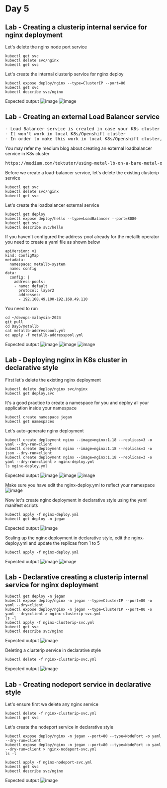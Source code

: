 # Day 5

## Lab - Creating a clusterip internal service for nginx deployment

Let's delete the nginx node port service
```
kubectl get svc
kubectl delete svc/nginx
kubectl get svc
```

Let's create the internal clusterip service for nginx deploy
```
kubectl expose deploy/nginx --type=ClusterIP --port=80
kubectl get svc
kubectl describe svc/nginx
```

Expected output
![image](https://github.com/tektutor/devops-malaysia-2024/assets/12674043/148ee3c4-8f92-4b2f-a920-44c9fc08a9ea)
![image](https://github.com/tektutor/devops-malaysia-2024/assets/12674043/5758b037-2915-4c7a-8656-6ac49d730566)


## Lab - Creating an external Load Balancer service
<pre>
- Load Balancer service is created in case your K8s cluster is running in a public cloud like AWS, Azure, GCP, etct.,
- It won't work in local K8s/Openshift cluster
- In order to make this work in local K8s/Openshift cluster, we need install something called metallb load balancer
</pre>

You may refer my medium blog about creating an external loadbalancer service in K8s cluster
<pre>
https://medium.com/tektutor/using-metal-lb-on-a-bare-metal-onprem-kubernetes-setup-6d036af1d20c  
</pre>

Before we create a load-balancer service, let's delete the existing clusterip service
```
kubectl get svc
kubectl delete svc/nginx
kubectl get svc
```

Let's create the loadbalancer external service
```
kubectl get deploy
kubectl expose deploy/hello --type=LoadBalancer --port=8080
kubectl get svc
kubectl describe svc/hello
```

If you haven't configured the address-pool already for the metallb operator you need to create a yaml file as shown below
```
apiVersion: v1
kind: ConfigMap
metadata:
  namespace: metallb-system
  name: config
data:
  config: |
    address-pools:
    - name: default
      protocol: layer2
      addresses:
      - 192.168.49.100-192.168.49.110
```

You need to run 
```
cd ~/devops-malaysia-2024
git pull
cd Day5/metallb
cat metallb-addresspool.yml
oc apply -f metallb-addresspool.yml
```

Expected output
![image](https://github.com/tektutor/devops-malaysia-2024/assets/12674043/b3eab98b-3f76-40ea-a866-1456e3b0a139)
![image](https://github.com/tektutor/devops-malaysia-2024/assets/12674043/5ea56818-6849-4af2-8316-a5d4c54cf3ae)
![image](https://github.com/tektutor/devops-malaysia-2024/assets/12674043/60c660a9-c529-4dae-8f44-8c07ae96fbc2)


## Lab - Deploying nginx in K8s cluster in declarative style

First let's delete the exixting nginx deployment
```
kubectl delete deploy/nginx svc/nginx
kubectl get deploy,svc
```

It's a good practice to create a namespace for you and deploy all your application inside your namespace
```
kubectl create namespace jegan
kubectl get namespaces
```


Let's auto-generate nginx deployment
```
kubectl create deployment nginx --image=nginx:1.18 --replicas=3 -o yaml --dry-run=client
kubectl create deployment nginx --image=nginx:1.18 --replicas=3 -o json --dry-run=client
kubectl create deployment nginx --image=nginx:1.18 --replicas=3 -o yaml --dry-run=client > nginx-deploy.yml
ls nginx-deploy.yml
```

Expected output
![image](https://github.com/tektutor/devops-malaysia-2024/assets/12674043/e4945cb4-86b3-4a81-aaf2-a02f94f37b19)
![image](https://github.com/tektutor/devops-malaysia-2024/assets/12674043/c5e7f3a8-dbdf-461b-9543-828a64b86d76)
![image](https://github.com/tektutor/devops-malaysia-2024/assets/12674043/2752ec43-ef96-47d7-84b4-5390fb4c5450)


Make sure you have edit the nginx-deploy.yml to reflect your namespace
![image](https://github.com/tektutor/devops-malaysia-2024/assets/12674043/0e6e0b57-5485-4f19-adb3-f0c711128a5b)


Now let's create nginx deployment in declarative style using the yaml manifest scripts
```
kubectl apply -f nginx-deploy.yml
kubectl get deploy -n jegan
```

Expected output
![image](https://github.com/tektutor/devops-malaysia-2024/assets/12674043/f75e2783-d2d5-4943-8c06-c85bfbfe0172)


Scaling up the nginx deployment in declarative style, edit the nginx-deploy.yml and update the replicas from 1 to 5
```
kubectl apply -f nginx-deploy.yml
```

Expected output
![image](https://github.com/tektutor/devops-malaysia-2024/assets/12674043/474a139e-8e4a-4f6f-9925-4fdbd5cdc162)
![image](https://github.com/tektutor/devops-malaysia-2024/assets/12674043/13282943-beeb-48e1-9fa5-24debab62b3c)


## Lab - Declarative creating a clusterip internal service for nginx deployment
```
kubectl get deploy -n jegan
kubectl expose deploy/nginx -n jegan --type=ClusterIP --port=80 -o yaml --dry=client
kubectl expose deploy/nginx -n jegan --type=ClusterIP --port=80 -o yaml --dry=client > nginx-clusterip-svc.yml
ls -l
kubectl apply -f nginx-clusterip-svc.yml
kubectl get svc
kubectl describe svc/nginx
```

Expected output
![image](https://github.com/tektutor/devops-malaysia-2024/assets/12674043/d6fc9e36-a287-4f84-b230-0aebdafa7404)

Deleting a clusterip service in declarative style
```
kubectl delete -f nginx-clusterip-svc.yml
```
Expected output
![image](https://github.com/tektutor/devops-malaysia-2024/assets/12674043/37e0e40e-d9d5-4c53-aa6b-72138385b93b)

## Lab - Creating nodeport service in declarative style

Let's ensure first we delete any nginx service
```
kubectl delete -f nginx-clusterip-svc.yml
kubectl get svc
```

Let's create the nodeport service in declarative style
```
kubectl expose deploy/nginx -n jegan --port=80 --type=NodePort -o yaml --dry-run=client
kubectl expose deploy/nginx -n jegan --port=80 --type=NodePort -o yaml --dry-run=client > nginx-nodeport-svc.yml
ls -l

kubectl apply -f nginx-nodeport-svc.yml
kubectl get svc
kubectl describe svc/nginx
```

Expected output
![image](https://github.com/tektutor/devops-malaysia-2024/assets/12674043/780cd2fd-7eae-4c63-b682-ec5d8b52b1cf)
